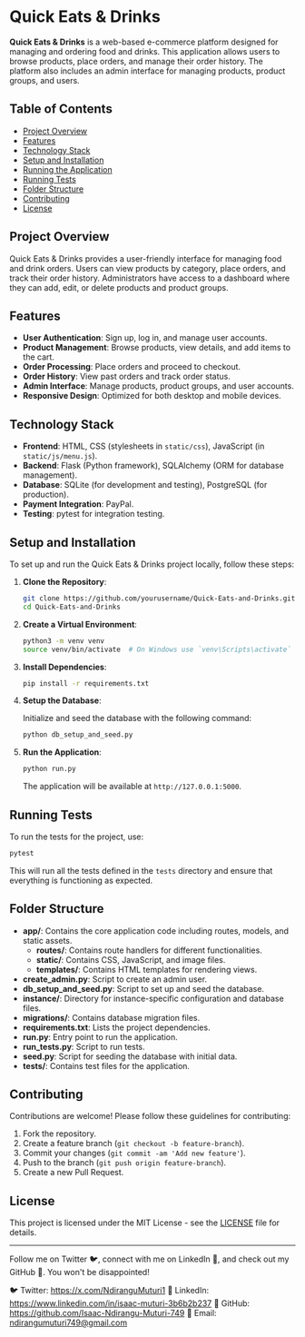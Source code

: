 
# Quick Eats & Drinks

**Quick Eats & Drinks** is a web-based e-commerce platform designed for managing and ordering food and drinks. This application allows users to browse products, place orders, and manage their order history. The platform also includes an admin interface for managing products, product groups, and users.

## Table of Contents

- [Project Overview](#project-overview)
- [Features](#features)
- [Technology Stack](#technology-stack)
- [Setup and Installation](#setup-and-installation)
- [Running the Application](#running-the-application)
- [Running Tests](#running-tests)
- [Folder Structure](#folder-structure)
- [Contributing](#contributing)
- [License](#license)

## Project Overview

Quick Eats & Drinks provides a user-friendly interface for managing food and drink orders. Users can view products by category, place orders, and track their order history. Administrators have access to a dashboard where they can add, edit, or delete products and product groups.

## Features

- **User Authentication**: Sign up, log in, and manage user accounts.
- **Product Management**: Browse products, view details, and add items to the cart.
- **Order Processing**: Place orders and proceed to checkout.
- **Order History**: View past orders and track order status.
- **Admin Interface**: Manage products, product groups, and user accounts.
- **Responsive Design**: Optimized for both desktop and mobile devices.

## Technology Stack

- **Frontend**: HTML, CSS (stylesheets in `static/css`), JavaScript (in `static/js/menu.js`).
- **Backend**: Flask (Python framework), SQLAlchemy (ORM for database management).
- **Database**: SQLite (for development and testing), PostgreSQL (for production).
- **Payment Integration**: PayPal.
- **Testing**: pytest for integration testing.

## Setup and Installation

To set up and run the Quick Eats & Drinks project locally, follow these steps:

1. **Clone the Repository**:

   ```bash
   git clone https://github.com/yourusername/Quick-Eats-and-Drinks.git
   cd Quick-Eats-and-Drinks
   ```

2. **Create a Virtual Environment**:

   ```bash
   python3 -m venv venv
   source venv/bin/activate  # On Windows use `venv\Scripts\activate`
   ```

3. **Install Dependencies**:

   ```bash
   pip install -r requirements.txt
   ```

4. **Setup the Database**:

   Initialize and seed the database with the following command:

   ```bash
   python db_setup_and_seed.py
   ```

5. **Run the Application**:

   ```bash
   python run.py
   ```

   The application will be available at `http://127.0.0.1:5000`.

## Running Tests

To run the tests for the project, use:

```bash
pytest
```

This will run all the tests defined in the `tests` directory and ensure that everything is functioning as expected.

## Folder Structure

- **app/**: Contains the core application code including routes, models, and static assets.
  - **routes/**: Contains route handlers for different functionalities.
  - **static/**: Contains CSS, JavaScript, and image files.
  - **templates/**: Contains HTML templates for rendering views.
- **create_admin.py**: Script to create an admin user.
- **db_setup_and_seed.py**: Script to set up and seed the database.
- **instance/**: Directory for instance-specific configuration and database files.
- **migrations/**: Contains database migration files.
- **requirements.txt**: Lists the project dependencies.
- **run.py**: Entry point to run the application.
- **run_tests.py**: Script to run tests.
- **seed.py**: Script for seeding the database with initial data.
- **tests/**: Contains test files for the application.

## Contributing

Contributions are welcome! Please follow these guidelines for contributing:

1. Fork the repository.
2. Create a feature branch (`git checkout -b feature-branch`).
3. Commit your changes (`git commit -am 'Add new feature'`).
4. Push to the branch (`git push origin feature-branch`).
5. Create a new Pull Request.

## License

This project is licensed under the MIT License - see the [LICENSE](LICENSE) file for details.

---

Follow me on Twitter 🐦, connect with me on LinkedIn 🔗, and check out my GitHub 🐙. You won't be disappointed!

🐦 Twitter: https://x.com/NdiranguMuturi1
💼 LinkedIn: https://www.linkedin.com/in/isaac-muturi-3b6b2b237
🔗 GitHub: https://github.com/Isaac-Ndirangu-Muturi-749
📧 Email: ndirangumuturi749@gmail.com
